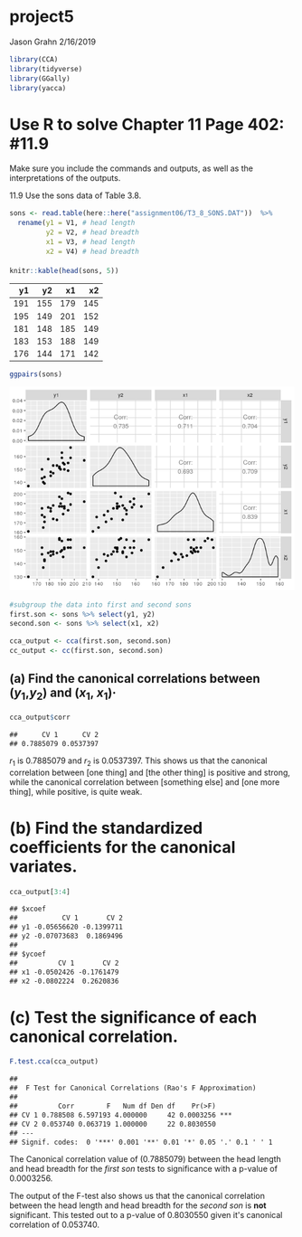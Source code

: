 project5
================
Jason Grahn
2/16/2019

``` r
library(CCA)
library(tidyverse)
library(GGally)
library(yacca)
```

Use R to solve Chapter 11 Page 402: \#11.9
==========================================

Make sure you include the commands and outputs, as well as the interpretations of the outputs.

11.9 Use the sons data of Table 3.8.

``` r
sons <- read.table(here::here("assignment06/T3_8_SONS.DAT"))  %>% 
  rename(y1 = V1, # head length
         y2 = V2, # head breadth
         x1 = V3, # head length
         x2 = V4) # head breadth

knitr::kable(head(sons, 5))
```

|   y1|   y2|   x1|   x2|
|----:|----:|----:|----:|
|  191|  155|  179|  145|
|  195|  149|  201|  152|
|  181|  148|  185|  149|
|  183|  153|  188|  149|
|  176|  144|  171|  142|

``` r
ggpairs(sons)
```

![](project5_files/figure-markdown_github/import%20sons%20data-1.png)

``` r
#subgroup the data into first and second sons
first.son <- sons %>% select(y1, y2)
second.son <- sons %>% select(x1, x2)
```

``` r
cca_output <- cca(first.son, second.son)
cc_output <- cc(first.son, second.son)
```

(a) Find the canonical correlations between (*y*<sub>1</sub>,*y*<sub>2</sub>) and (*x*<sub>1</sub>, *x*<sub>1</sub>)·
---------------------------------------------------------------------------------------------------------------------

``` r
cca_output$corr
```

    ##      CV 1      CV 2 
    ## 0.7885079 0.0537397

*r*<sub>1</sub> is 0.7885079 and *r*<sub>2</sub> is 0.0537397. This shows us that the canonical correlation between \[one thing\] and \[the other thing\] is positive and strong, while the canonical correlation between \[something else\] and \[one more thing\], while positive, is quite weak.

(b) Find the standardized coefficients for the canonical variates.
==================================================================

``` r
cca_output[3:4]
```

    ## $xcoef
    ##           CV 1       CV 2
    ## y1 -0.05656620 -0.1399711
    ## y2 -0.07073683  0.1869496
    ## 
    ## $ycoef
    ##          CV 1       CV 2
    ## x1 -0.0502426 -0.1761479
    ## x2 -0.0802224  0.2620836

(c) Test the significance of each canonical correlation.
========================================================

``` r
F.test.cca(cca_output)
```

    ## 
    ##  F Test for Canonical Correlations (Rao's F Approximation)
    ## 
    ##          Corr        F   Num df Den df    Pr(>F)    
    ## CV 1 0.788508 6.597193 4.000000     42 0.0003256 ***
    ## CV 2 0.053740 0.063719 1.000000     22 0.8030550    
    ## ---
    ## Signif. codes:  0 '***' 0.001 '**' 0.01 '*' 0.05 '.' 0.1 ' ' 1

The Canonical correlation value of (0.7885079) between the head length and head breadth for the *first son* tests to significance with a p-value of 0.0003256.

The output of the F-test also shows us that the canonical correlation between the head length and head breadth for the *second son* is **not** significant. This tested out to a p-value of 0.8030550 given it's canonical correlation of 0.053740.
